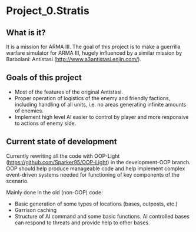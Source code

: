 # Project_0.Stratis

## What is it?
It is a mission for ARMA III. The goal of this project is to make a guerrilla warfare simulator for ARMA III, hugely influenced by a similar mission by Barbolani: Antistasi (http://www.a3antistasi.enjin.com/).

## Goals of this project
* Most of the features of the original Antistasi.
* Proper operation of logistics of the enemy and friendly factions, including handling of all units, i.e. no areas generating infinite amounts of enemies.
* Implement high level AI easier to control by player and more responsive to actions of enemy side.

## Current state of development
Currently rewriting all the code with OOP-Light (https://github.com/Sparker95/OOP-Light) in the development-OOP branch.
OOP should help produce manageable code and help implement complex event-driven systems needed for functioning of key components of the scenario.

Mainly done in the old (non-OOP) code:
* Basic generation of some types of locations (bases, outposts, etc.)
* Garrison caching
* Structure of AI command and some basic functions. AI controlled bases can respond to threats and provide help to other bases.
